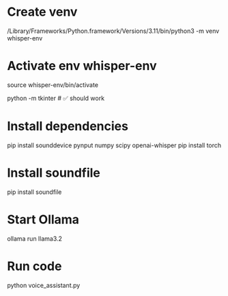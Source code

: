 # Create venv
/Library/Frameworks/Python.framework/Versions/3.11/bin/python3 -m venv whisper-env

# Activate env whisper-env
source whisper-env/bin/activate

python -m tkinter  # ✅ should work

# Install dependencies
pip install sounddevice pynput numpy scipy openai-whisper
pip install torch

# Install soundfile
pip install soundfile


# Start Ollama
ollama run llama3.2

# Run code
python voice_assistant.py
